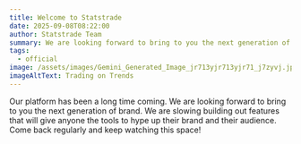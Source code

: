 ```yaml
---
title: Welcome to Statstrade
date: 2025-09-08T08:22:00
author: Statstrade Team
summary: We are looking forward to bring to you the next generation of brand.
tags:
  - official
image: /assets/images/Gemini_Generated_Image_jr713yjr713yjr71_j7zyvj.jpeg
imageAltText: Trading on Trends
---
```

Our platform has been a long time coming. We are looking forward to bring to you the next generation of brand. We are slowing building out features that will give anyone the tools to hype up their brand and their audience. Come back regularly and keep watching this space!
